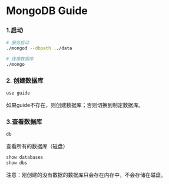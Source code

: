 # MongoDB Guide



### 1.启动

```sh
# 服务启动
./mongod --dbpath ../data

# 连接数据库
./mongo
```



### 2. 创建数据库

```sh
use guide
```

如果guide不存在，则创建数据库；否则切换到制定数据库。



### 3.查看数据库

```sh
db
```

查看所有的数据库（磁盘）

```sh
show databases
show dbs
```

注意：刚创建的没有数据的数据库只会存在内存中，不会存储在磁盘。


